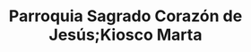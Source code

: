 ---
title: "Parroquia Sagrado Corazón de Jesús;Kiosco Marta"
url: /general-alvear/parroquia-sagrado-corazon-de-jesus-kiosco-marta/
shop: comodidad
---
